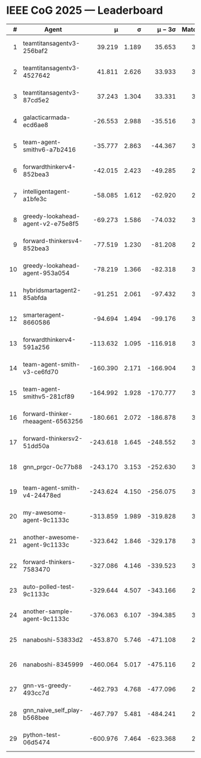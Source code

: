 # IEEE CoG 2025 — Leaderboard

| # | Agent | μ | σ | μ − 3σ | Matches | Updated |
|---:|---|---:|---:|---:|---:|---|
| 1 | teamtitansagentv3-256baf2 | 39.219 | 1.189 | 35.653 | 3632 | 2025-08-18 14:41 |
| 2 | teamtitansagentv3-4527642 | 41.811 | 2.626 | 33.933 | 3700 | 2025-08-18 14:41 |
| 3 | teamtitansagentv3-87cd5e2 | 37.243 | 1.304 | 33.331 | 3332 | 2025-08-18 14:41 |
| 4 | galacticarmada-ecd6ae8 | -26.553 | 2.988 | -35.516 | 3560 | 2025-08-18 14:41 |
| 5 | team-agent-smithv6-a7b2416 | -35.777 | 2.863 | -44.367 | 3420 | 2025-08-18 14:41 |
| 6 | forwardthinkerv4-852bea3 | -42.015 | 2.423 | -49.285 | 2792 | 2025-08-18 14:41 |
| 7 | intelligentagent-a1bfe3c | -58.085 | 1.612 | -62.920 | 2726 | 2025-08-18 14:41 |
| 8 | greedy-lookahead-agent-v2-e75e8f5 | -69.273 | 1.586 | -74.032 | 3456 | 2025-08-18 14:41 |
| 9 | forward-thinkersv4-852bea3 | -77.519 | 1.230 | -81.208 | 2843 | 2025-08-18 14:41 |
| 10 | greedy-lookahead-agent-953a054 | -78.219 | 1.366 | -82.318 | 3356 | 2025-08-18 14:41 |
| 11 | hybridsmartagent2-85abfda | -91.251 | 2.061 | -97.432 | 3415 | 2025-08-18 14:41 |
| 12 | smarteragent-8660586 | -94.694 | 1.494 | -99.176 | 3095 | 2025-08-18 14:41 |
| 13 | forwardthinkerv4-591a256 | -113.632 | 1.095 | -116.918 | 3023 | 2025-08-18 14:41 |
| 14 | team-agent-smith-v3-ce6fd70 | -160.390 | 2.171 | -166.904 | 3792 | 2025-08-18 14:41 |
| 15 | team-agent-smithv5-281cf89 | -164.992 | 1.928 | -170.777 | 3540 | 2025-08-18 14:41 |
| 16 | forward-thinker-rheaagent-6563256 | -180.661 | 2.072 | -186.878 | 3122 | 2025-08-18 14:41 |
| 17 | forward-thinkersv2-51dd50a | -243.618 | 1.645 | -248.552 | 3402 | 2025-08-18 14:41 |
| 18 | gnn_prgcr-0c77b88 | -243.170 | 3.153 | -252.630 | 3410 | 2025-08-18 14:41 |
| 19 | team-agent-smith-v4-24478ed | -243.624 | 4.150 | -256.075 | 3752 | 2025-08-18 14:41 |
| 20 | my-awesome-agent-9c1133c | -313.859 | 1.989 | -319.828 | 3680 | 2025-08-18 14:41 |
| 21 | another-awesome-agent-9c1133c | -323.642 | 1.846 | -329.178 | 3760 | 2025-08-18 14:41 |
| 22 | forward-thinkers-7583470 | -327.086 | 4.146 | -339.523 | 3040 | 2025-08-18 14:41 |
| 23 | auto-polled-test-9c1133c | -329.644 | 4.507 | -343.166 | 2740 | 2025-08-18 14:41 |
| 24 | another-sample-agent-9c1133c | -376.063 | 6.107 | -394.385 | 3220 | 2025-08-18 14:41 |
| 25 | nanaboshi-53833d2 | -453.870 | 5.746 | -471.108 | 2700 | 2025-08-18 14:41 |
| 26 | nanaboshi-8345999 | -460.064 | 5.017 | -475.116 | 2960 | 2025-08-18 14:41 |
| 27 | gnn-vs-greedy-493cc7d | -462.793 | 4.768 | -477.096 | 2840 | 2025-08-18 14:41 |
| 28 | gnn_naive_self_play-b568bee | -467.797 | 5.481 | -484.241 | 2920 | 2025-08-18 14:41 |
| 29 | python-test-06d5474 | -600.976 | 7.464 | -623.368 | 2710 | 2025-08-18 14:41 |
